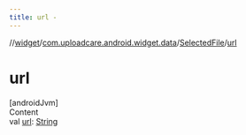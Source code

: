 ```yaml
---
title: url -
---
```

//[widget](../../index.md)/[com.uploadcare.android.widget.data](../index.md)/[SelectedFile](index.md)/[url](url.md)



# url  
[androidJvm]  
Content  
val [url](url.md): [String](https://kotlinlang.org/api/latest/jvm/stdlib/kotlin/-string/index.html)  



